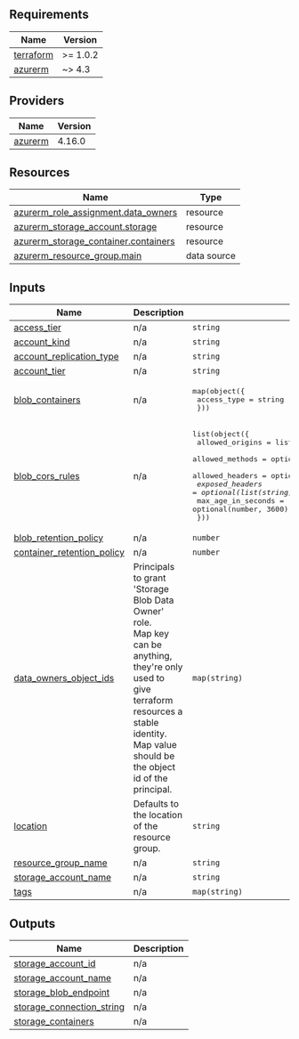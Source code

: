 <!-- BEGIN_TF_DOCS -->
## Requirements

| Name | Version |
|------|---------|
| <a name="requirement_terraform"></a> [terraform](#requirement\_terraform) | >= 1.0.2 |
| <a name="requirement_azurerm"></a> [azurerm](#requirement\_azurerm) | ~> 4.3 |

## Providers

| Name | Version |
|------|---------|
| <a name="provider_azurerm"></a> [azurerm](#provider\_azurerm) | 4.16.0 |

## Resources

| Name | Type |
|------|------|
| [azurerm_role_assignment.data_owners](https://registry.terraform.io/providers/hashicorp/azurerm/latest/docs/resources/role_assignment) | resource |
| [azurerm_storage_account.storage](https://registry.terraform.io/providers/hashicorp/azurerm/latest/docs/resources/storage_account) | resource |
| [azurerm_storage_container.containers](https://registry.terraform.io/providers/hashicorp/azurerm/latest/docs/resources/storage_container) | resource |
| [azurerm_resource_group.main](https://registry.terraform.io/providers/hashicorp/azurerm/latest/docs/data-sources/resource_group) | data source |

## Inputs

| Name | Description | Type | Default | Required |
|------|-------------|------|---------|:--------:|
| <a name="input_access_tier"></a> [access\_tier](#input\_access\_tier) | n/a | `string` | `"Hot"` | no |
| <a name="input_account_kind"></a> [account\_kind](#input\_account\_kind) | n/a | `string` | `"StorageV2"` | no |
| <a name="input_account_replication_type"></a> [account\_replication\_type](#input\_account\_replication\_type) | n/a | `string` | `"LRS"` | no |
| <a name="input_account_tier"></a> [account\_tier](#input\_account\_tier) | n/a | `string` | `"Standard"` | no |
| <a name="input_blob_containers"></a> [blob\_containers](#input\_blob\_containers) | n/a | <pre>map(object({<br/>    access_type = string<br/>  }))</pre> | `{}` | no |
| <a name="input_blob_cors_rules"></a> [blob\_cors\_rules](#input\_blob\_cors\_rules) | n/a | <pre>list(object({<br/>    allowed_origins    = list(string)<br/>    allowed_methods    = optional(list(string), ["GET", "PUT", "DELETE"])<br/>    allowed_headers    = optional(list(string), ["*"])<br/>    exposed_headers    = optional(list(string), ["*"])<br/>    max_age_in_seconds = optional(number, 3600)<br/>  }))</pre> | n/a | yes |
| <a name="input_blob_retention_policy"></a> [blob\_retention\_policy](#input\_blob\_retention\_policy) | n/a | `number` | `null` | no |
| <a name="input_container_retention_policy"></a> [container\_retention\_policy](#input\_container\_retention\_policy) | n/a | `number` | `null` | no |
| <a name="input_data_owners_object_ids"></a> [data\_owners\_object\_ids](#input\_data\_owners\_object\_ids) | Principals to grant 'Storage Blob Data Owner' role.<br/>  Map key can be anything, they're only used to give terraform resources a stable identity. Map value should be the object id of the principal. | `map(string)` | n/a | yes |
| <a name="input_location"></a> [location](#input\_location) | Defaults to the location of the resource group. | `string` | `null` | no |
| <a name="input_resource_group_name"></a> [resource\_group\_name](#input\_resource\_group\_name) | n/a | `string` | n/a | yes |
| <a name="input_storage_account_name"></a> [storage\_account\_name](#input\_storage\_account\_name) | n/a | `string` | n/a | yes |
| <a name="input_tags"></a> [tags](#input\_tags) | n/a | `map(string)` | n/a | yes |

## Outputs

| Name | Description |
|------|-------------|
| <a name="output_storage_account_id"></a> [storage\_account\_id](#output\_storage\_account\_id) | n/a |
| <a name="output_storage_account_name"></a> [storage\_account\_name](#output\_storage\_account\_name) | n/a |
| <a name="output_storage_blob_endpoint"></a> [storage\_blob\_endpoint](#output\_storage\_blob\_endpoint) | n/a |
| <a name="output_storage_connection_string"></a> [storage\_connection\_string](#output\_storage\_connection\_string) | n/a |
| <a name="output_storage_containers"></a> [storage\_containers](#output\_storage\_containers) | n/a |
<!-- END_TF_DOCS -->
